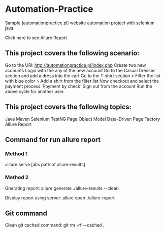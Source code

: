 # Automation-Practice

Sample (automationpractice.pl) website automation project with selenium java

Click here to see Allure Report

## This project covers the following scenario:
Go to the URl: http://automationpractice.pl/index.php
Create two new accounts
Login with the any of the new account
Go to the Casual Dresses section and add a dress into the cart
Go to the T-shirt section > Filter the list with blue color > Add a shirt from the filter list
Now checkout and select the payment process ‘Payment by check’
Sign out from the account
Run the above cycle for another user.

## This project covers the following topics:
Java
Maven
Selenium
TestNG
Page Object Model
Data-Driven
Page Factory
Allure Report
## Command for run allure report

### Method 1
alllure serve [abs path of allure-results]

### Method 2
Gnerating report: allure generate ./allure-results --clean

Display report using server: allure open ./allure-report

## Git command
Clean git cached command: git rm -rf --cached .
